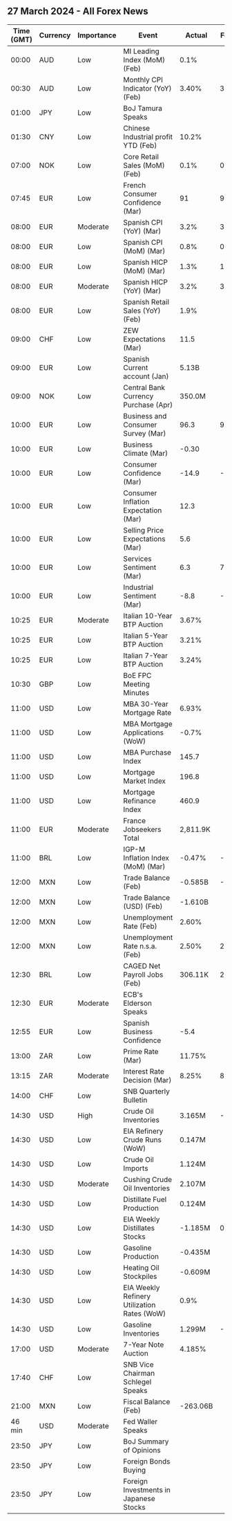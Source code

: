 ## 27 March 2024 - All Forex News

| Time (GMT) | Currency | Importance | Event | Actual | Forecast | Previous |
|------|----------|------------|-------|--------|----------|----------|
| 00:00 | AUD | Low | MI Leading Index (MoM) (Feb) | 0.1% |  | -0.1% |
| 00:30 | AUD | Low | Monthly CPI Indicator (YoY) (Feb) | 3.40% | 3.50% | 3.40% |
| 01:00 | JPY | Low | BoJ Tamura Speaks |  |  |  |
| 01:30 | CNY | Low | Chinese Industrial profit YTD (Feb) | 10.2% |  | -2.3% |
| 07:00 | NOK | Low | Core Retail Sales (MoM) (Feb) | 0.1% | 0.2% | -0.1% |
| 07:45 | EUR | Low | French Consumer Confidence (Mar) | 91 | 90 | 90 |
| 08:00 | EUR | Moderate | Spanish CPI (YoY) (Mar) | 3.2% | 3.1% | 2.8% |
| 08:00 | EUR | Low | Spanish CPI (MoM) (Mar) | 0.8% | 0.6% | 0.4% |
| 08:00 | EUR | Low | Spanish HICP (MoM) (Mar) | 1.3% | 1.2% | 0.4% |
| 08:00 | EUR | Moderate | Spanish HICP (YoY) (Mar) | 3.2% | 3.3% | 2.9% |
| 08:00 | EUR | Low | Spanish Retail Sales (YoY) (Feb) | 1.9% |  | 0.5% |
| 09:00 | CHF | Low | ZEW Expectations (Mar) | 11.5 |  | 10.2 |
| 09:00 | EUR | Low | Spanish Current account (Jan) | 5.13B |  | 1.54B |
| 09:00 | NOK | Low | Central Bank Currency Purchase (Apr) | 350.0M |  | 350.0M |
| 10:00 | EUR | Low | Business and Consumer Survey (Mar) | 96.3 | 96.3 | 95.5 |
| 10:00 | EUR | Low | Business Climate (Mar) | -0.30 |  | -0.41 |
| 10:00 | EUR | Low | Consumer Confidence (Mar) | -14.9 | -14.9 | -15.5 |
| 10:00 | EUR | Low | Consumer Inflation Expectation (Mar) | 12.3 |  | 15.4 |
| 10:00 | EUR | Low | Selling Price Expectations (Mar) | 5.6 |  | 3.9 |
| 10:00 | EUR | Low | Services Sentiment (Mar) | 6.3 | 7.8 | 6.0 |
| 10:00 | EUR | Low | Industrial Sentiment (Mar) | -8.8 | -9.0 | -9.4 |
| 10:25 | EUR | Moderate | Italian 10-Year BTP Auction | 3.67% |  | 3.91% |
| 10:25 | EUR | Low | Italian 5-Year BTP Auction | 3.21% |  | 3.41% |
| 10:25 | EUR | Low | Italian 7-Year BTP Auction | 3.24% |  | 3.31% |
| 10:30 | GBP | Low | BoE FPC Meeting Minutes |  |  |  |
| 11:00 | USD | Low | MBA 30-Year Mortgage Rate | 6.93% |  | 6.97% |
| 11:00 | USD | Low | MBA Mortgage Applications (WoW) | -0.7% |  | -1.6% |
| 11:00 | USD | Low | MBA Purchase Index | 145.7 |  | 146.0 |
| 11:00 | USD | Low | Mortgage Market Index | 196.8 |  | 198.2 |
| 11:00 | USD | Low | Mortgage Refinance Index | 460.9 |  | 468.4 |
| 11:00 | EUR | Moderate | France Jobseekers Total | 2,811.9K |  | 2,827.7K |
| 11:00 | BRL | Low | IGP-M Inflation Index (MoM) (Mar) | -0.47% | -0.22% | -0.52% |
| 12:00 | MXN | Low | Trade Balance (Feb) | -0.585B | -0.200B | -4.315B |
| 12:00 | MXN | Low | Trade Balance (USD) (Feb) | -1.610B |  | -0.291B |
| 12:00 | MXN | Low | Unemployment Rate (Feb) | 2.60% |  | 2.80% |
| 12:00 | MXN | Low | Unemployment Rate n.s.a. (Feb) | 2.50% | 2.80% | 2.90% |
| 12:30 | BRL | Low | CAGED Net Payroll Jobs (Feb) | 306.11K | 245.00K | 180.40K |
| 12:30 | EUR | Moderate | ECB's Elderson Speaks |  |  |  |
| 12:55 | EUR | Low | Spanish Business Confidence | -5.4 |  | -4.5 |
| 13:00 | ZAR | Low | Prime Rate (Mar) | 11.75% |  | 11.75% |
| 13:15 | ZAR | Moderate | Interest Rate Decision (Mar) | 8.25% | 8.25% | 8.25% |
| 14:00 | CHF | Low | SNB Quarterly Bulletin |  |  |  |
| 14:30 | USD | High | Crude Oil Inventories | 3.165M | -0.700M | -1.952M |
| 14:30 | USD | Low | EIA Refinery Crude Runs (WoW) | 0.147M |  | 0.127M |
| 14:30 | USD | Low | Crude Oil Imports | 1.124M |  | -0.947M |
| 14:30 | USD | Moderate | Cushing Crude Oil Inventories | 2.107M |  | -0.018M |
| 14:30 | USD | Low | Distillate Fuel Production | 0.124M |  | 0.128M |
| 14:30 | USD | Low | EIA Weekly Distillates Stocks | -1.185M | 0.518M | 0.624M |
| 14:30 | USD | Low | Gasoline Production | -0.435M |  | -0.263M |
| 14:30 | USD | Low | Heating Oil Stockpiles | -0.609M |  | 0.486M |
| 14:30 | USD | Low | EIA Weekly Refinery Utilization Rates (WoW) | 0.9% |  | 1.0% |
| 14:30 | USD | Low | Gasoline Inventories | 1.299M | -1.650M | -3.310M |
| 17:00 | USD | Moderate | 7-Year Note Auction | 4.185% |  | 4.327% |
| 17:40 | CHF | Low | SNB Vice Chairman Schlegel Speaks |  |  |  |
| 21:00 | MXN | Low | Fiscal Balance (Feb) | -263.06B |  | -159.14B |
| 46 min | USD | Moderate | Fed Waller Speaks |  |  |  |
| 23:50 | JPY | Low | BoJ Summary of Opinions |  |  |  |
| 23:50 | JPY | Low | Foreign Bonds Buying |  |  | -803.9B |
| 23:50 | JPY | Low | Foreign Investments in Japanese Stocks |  |  | -1,461.6B |
